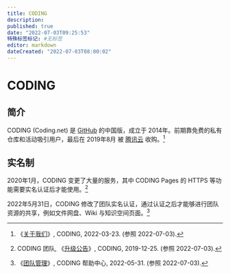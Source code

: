 ```yaml
---
title: CODING
description:
published: true
date: "2022-07-03T09:25:53"
特殊标签标记: #无标签
editor: markdown
dateCreated: "2022-07-03T08:00:02"
---
```


# CODING

## 简介

CODING (Coding.net) 是 [GitHub][] 的中国版，成立于 2014年。前期靠免费的私有仓库和活动吸引用户，最后在 2019年8月 被 [腾讯云][] 收购。[^about]

[GitHub]: /website/GitHub.md
[腾讯云]: /company/腾讯/腾讯云计算.md

[^about]: 《[关于我们](https://web.archive.org/web/20220323105644/https://coding.net/company/about)》, CODING, 2022-03-23. (参照 2022-07-03).

## 实名制

2020年1月，CODING 变更了大量的服务，其中 CODING Pages 的 HTTPS 等功能需要实名认证后才能使用。[^upgrade]

[^upgrade]: CODING 团队, 《[升级公告](https://web.archive.org/web/20220703005527/https://coding.net/products/upgrade)》, CODING, 2019-12-25. (参照 2022-07-03).

2022年5月31日，CODING 修改了团队实名认证，通过认证之后才能够进行团队资源的共享，例如文件网盘、Wiki 与知识空间页面。[^team]

[^team]: 《[团队管理](https://web.archive.org/web/20220701224548/https://help.coding.net/docs/admin/team.html#authenticate)》, CODING 帮助中心, 2022-05-31. (参照 2022-07-03).
